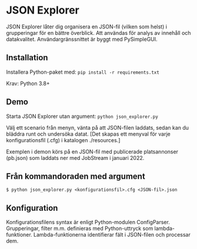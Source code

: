 # JSON Explorer

JSON Explorer låter dig organisera en JSON-fil (vilken som helst) i grupperingar för en bättre överblick. Att användas för analys av innehåll och datakvalitet. Användargränssnittet är byggt med PySimpleGUI. 

## Installation

Installera Python-paket med: `pip install -r requirements.txt`

Krav: Python 3.8+  

## Demo

Starta JSON Explorer utan argument: `python json_explorer.py`

Välj ett scenario från menyn, vänta på att JSON-filen laddats, sedan kan du bläddra runt och undersöka datat. [Det skapas ett menyval för varje konfigurationsfil (.cfg) i katalogen ./resources.]

Exemplen i demon körs på en JSON-fil med publicerade platsannonser (pb.json) som laddats ner med JobStream i januari 2022.

## Från kommandoraden med argument

    $ python json_explorer.py <konfigurationsfil>.cfg <JSON-fil>.json

## Konfiguration

Konfigurationsfilens syntax är enligt Python-modulen ConfigParser. Grupperingar, filter m.m. definieras med Python-uttryck som lambda-funktioner. Lambda-funktionerna identifierar fält i JSON-filen och processar dem.



